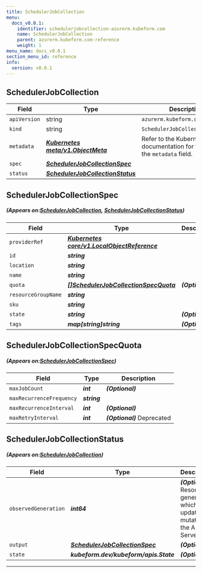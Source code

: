 ```yaml
---
title: SchedulerJobCollection
menu:
  docs_v0.0.1:
    identifier: schedulerjobcollection-azurerm.kubeform.com
    name: SchedulerJobCollection
    parent: azurerm.kubeform.com-reference
    weight: 1
menu_name: docs_v0.0.1
section_menu_id: reference
info:
  version: v0.0.1
---
```


## SchedulerJobCollection
| Field | Type | Description |
| ------ | ----- | ----------- |
| `apiVersion` | string | `azurerm.kubeform.com/v1alpha1` |
|    `kind` | string | `SchedulerJobCollection` |
| `metadata` | ***[Kubernetes meta/v1.ObjectMeta](https://kubernetes.io/docs/reference/generated/kubernetes-api/v1.13/#objectmeta-v1-meta)***|Refer to the Kubernetes API documentation for the fields of the `metadata` field.|
| `spec` | ***[SchedulerJobCollectionSpec](#SchedulerJobCollectionSpec)***||
| `status` | ***[SchedulerJobCollectionStatus](#SchedulerJobCollectionStatus)***||
## SchedulerJobCollectionSpec
##### (Appears on:[SchedulerJobCollection](#SchedulerJobCollection), [SchedulerJobCollectionStatus](#SchedulerJobCollectionStatus))
| Field | Type | Description |
| ------ | ----- | ----------- |
| `providerRef` | ***[Kubernetes core/v1.LocalObjectReference](https://kubernetes.io/docs/reference/generated/kubernetes-api/v1.13/#localobjectreference-v1-core)***||
| `id` | ***string***||
| `location` | ***string***||
| `name` | ***string***||
| `quota` | ***[[]SchedulerJobCollectionSpecQuota](#SchedulerJobCollectionSpecQuota)***| ***(Optional)*** |
| `resourceGroupName` | ***string***||
| `sku` | ***string***||
| `state` | ***string***| ***(Optional)*** |
| `tags` | ***map[string]string***| ***(Optional)*** |
## SchedulerJobCollectionSpecQuota
##### (Appears on:[SchedulerJobCollectionSpec](#SchedulerJobCollectionSpec))
| Field | Type | Description |
| ------ | ----- | ----------- |
| `maxJobCount` | ***int***| ***(Optional)*** |
| `maxRecurrenceFrequency` | ***string***||
| `maxRecurrenceInterval` | ***int***| ***(Optional)*** |
| `maxRetryInterval` | ***int***| ***(Optional)*** Deprecated|
## SchedulerJobCollectionStatus
##### (Appears on:[SchedulerJobCollection](#SchedulerJobCollection))
| Field | Type | Description |
| ------ | ----- | ----------- |
| `observedGeneration` | ***int64***| ***(Optional)*** Resource generation, which is updated on mutation by the API Server.|
| `output` | ***[SchedulerJobCollectionSpec](#SchedulerJobCollectionSpec)***| ***(Optional)*** |
| `state` | ***kubeform.dev/kubeform/apis.State***| ***(Optional)*** |
---
